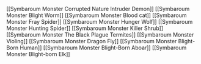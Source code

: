[[Symbaroum Monster Corrupted Nature Intruder Demon]]
[[Symbaroum Monster Blight Worm]]
[[Symbaroum Monster Blood cat]]
[[Symbaroum Monster Fray Spider]]
[[Symbaroum Monster Hunger Wolf]]
[[Symbaroum Monster Hunting Spider]]
[[Symbaroum Monster Killer Shrub]]
[[Symbaroum Monster The Black Plague Termites]]
[[Symbaroum Monster Violing]]
[[Symbaroum Monster Dragon Fly]]
[[Symbaroum Monster Blight-Born Human]]
[[Symbaroum Monster Blight-Born Aboar]]
[[Symbaroum Monster Blight-born Elk]]